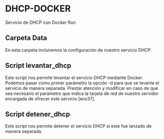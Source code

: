# DHCP-DOCKER
Servicio de DHCP con Docker Run

## Carpeta Data
En esta carpeta incluiremos la configuración de nuestro servicio DHCP.

## Script levantar_dhcp
Este script nos permite levantar el servicio DHCP mediante Docker.
Podemos pasar como primer parámetro la opción -d para que se levante el servicio de manera separada.
Prestar atención y modificar en caso de que sea necesario el parámetro que indica la tarjeta de red
de nuestro servidor encargada de ofrecer este servicio [ens37].

## Script detener_dhcp
Este script nos permite detener el servicio DHCP si este fue lanzado de manera separada.
